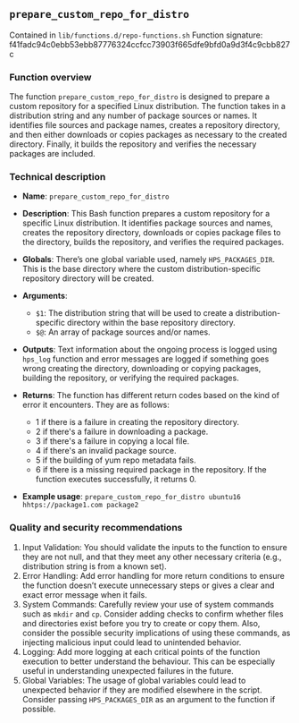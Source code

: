 ## `prepare_custom_repo_for_distro`

Contained in `lib/functions.d/repo-functions.sh`
Function signature: f41fadc94c0ebb53ebb87776324ccfcc73903f665dfe9bfd0a9d3f4c9cbb827c

### Function overview

The function `prepare_custom_repo_for_distro` is designed to prepare a custom repository for a specified Linux distribution. The function takes in a distribution string and any number of package sources or names. It identifies file sources and package names, creates a repository directory, and then either downloads or copies packages as necessary to the created directory. Finally, it builds the repository and verifies the necessary packages are included. 

### Technical description

- **Name**: `prepare_custom_repo_for_distro`
- **Description**: This Bash function prepares a custom repository for a specific Linux distribution. It identifies package sources and names, creates the repository directory, downloads or copies package files to the directory, builds the repository, and verifies the required packages.
- **Globals**: There’s one global variable used, namely `HPS_PACKAGES_DIR`. This is the base directory where the custom distribution-specific repository directory will be created.
- **Arguments**: 
	- `$1`: The distribution string that will be used to create a distribution-specific directory within the base repository directory.
	- `$@`: An array of package sources and/or names.
- **Outputs**: Text information about the ongoing process is logged using `hps_log` function and error messages are logged if something goes wrong creating the directory, downloading or copying packages, building the repository, or verifying the required packages. 
- **Returns**: The function has different return codes based on the kind of error it encounters. They are as follows:
    - 1 if there is a failure in creating the repository directory.
    - 2 if there's a failure in downloading a package.
    - 3 if there's a failure in copying a local file.
    - 4 if there's an invalid package source.
    - 5 if the building of yum repo metadata fails.
    - 6 if there is a missing required package in the repository. If the function executes successfully, it returns 0.

- **Example usage**: `prepare_custom_repo_for_distro ubuntu16 hhtps://package1.com package2`

### Quality and security recommendations

1. Input Validation: You should validate the inputs to the function to ensure they are not null, and that they meet any other necessary criteria (e.g., distribution string is from a known set).
2. Error Handling: Add error handling for more return conditions to ensure the function doesn’t execute unnecessary steps or gives a clear and exact error message when it fails.
3. System Commands: Carefully review your use of system commands such as `mkdir` and `cp`. Consider adding checks to confirm whether files and directories exist before you try to create or copy them. Also, consider the possible security implications of using these commands, as injecting malicious input could lead to unintended behavior.
4. Logging: Add more logging at each critical points of the function execution to better understand the behaviour. This can be especially useful in understanding unexpected failures in the future.
5. Global Variables: The usage of global variables could lead to unexpected behavior if they are modified elsewhere in the script. Consider passing `HPS_PACKAGES_DIR` as an argument to the function if possible.

